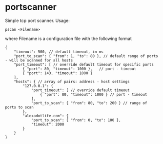 portscanner
===========

Simple tcp port scanner. Usage: 

`pscan <Filename>`

where Filename is a configuration file with the following format

```
{    
    "timeout": 500, // default timeout, in ms
    "port_to_scan": { "from": 1, "to": 80 }, // default range of ports - will be scanned for all hosts
    "port_timeout": [ // override default timeout for specific ports
        { "port": 80, "timeout": 1000 },   // port - timeout
        { "port": 143, "timeout": 1000 }
    ],
    "hosts": { // array of pairs: address - host settings
        "127.0.0.1": { 
            "port_timeout": [ // override default timeout
                { "port": 80, "timeout": 1000 } // port - timeout
            ],
            "port_to_scan": { "from": 80, "to": 200 } // range of ports to scan
        },
        "alexadotlife.com": {
            "port_to_scan": { "from": 0, "to": 100 },
            "timeout": 2000
        }
    }
}
```
